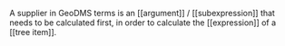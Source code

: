 A supplier in GeoDMS terms is an [[argument]] / [[subexpression]] that needs to be calculated first, in order to calculate the [[expression]] of a 
[[tree item]].